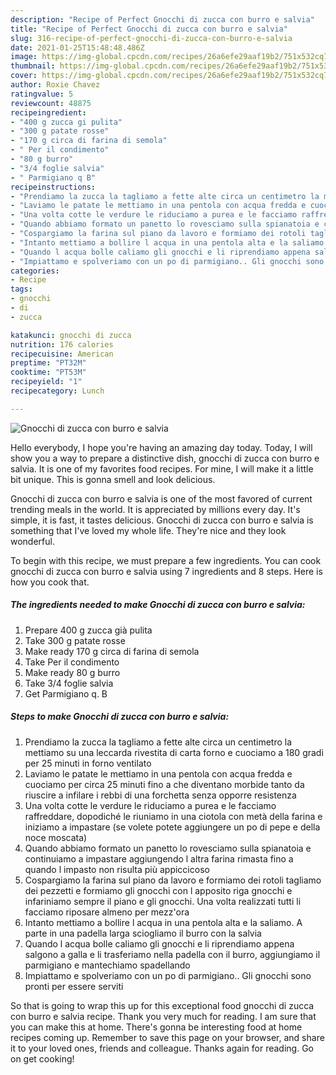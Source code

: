 ```yaml
---
description: "Recipe of Perfect Gnocchi di zucca con burro e salvia"
title: "Recipe of Perfect Gnocchi di zucca con burro e salvia"
slug: 316-recipe-of-perfect-gnocchi-di-zucca-con-burro-e-salvia
date: 2021-01-25T15:48:48.486Z
image: https://img-global.cpcdn.com/recipes/26a6efe29aaf19b2/751x532cq70/gnocchi-di-zucca-con-burro-e-salvia-recipe-main-photo.jpg
thumbnail: https://img-global.cpcdn.com/recipes/26a6efe29aaf19b2/751x532cq70/gnocchi-di-zucca-con-burro-e-salvia-recipe-main-photo.jpg
cover: https://img-global.cpcdn.com/recipes/26a6efe29aaf19b2/751x532cq70/gnocchi-di-zucca-con-burro-e-salvia-recipe-main-photo.jpg
author: Roxie Chavez
ratingvalue: 5
reviewcount: 48875
recipeingredient:
- "400 g zucca gi pulita"
- "300 g patate rosse"
- "170 g circa di farina di semola"
- " Per il condimento"
- "80 g burro"
- "3/4 foglie salvia"
- " Parmigiano q B"
recipeinstructions:
- "Prendiamo la zucca la tagliamo a fette alte circa un centimetro la mettiamo su una leccarda rivestita di carta forno e cuociamo a 180 gradi per 25 minuti in forno ventilato"
- "Laviamo le patate le mettiamo in una pentola con acqua fredda e cuociamo per circa 25 minuti fino a che diventano morbide tanto da riuscire a infilare i rebbi di una forchetta senza opporre resistenza"
- "Una volta cotte le verdure le riduciamo a purea e le facciamo raffreddare, dopodiché le riuniamo in una ciotola con metà della farina e iniziamo a impastare (se volete potete aggiungere un po di pepe e della noce moscata)"
- "Quando abbiamo formato un panetto lo rovesciamo sulla spianatoia e continuiamo a impastare aggiungendo l altra farina rimasta fino a quando l impasto non risulta più appiccicoso"
- "Cospargiamo la farina sul piano da lavoro e formiamo dei rotoli tagliamo dei pezzetti e formiamo gli gnocchi con l apposito riga gnocchi e infariniamo sempre il piano e gli gnocchi. Una volta realizzati tutti li facciamo riposare almeno per mezz&#39;ora"
- "Intanto mettiamo a bollire l acqua in una pentola alta e la saliamo. A parte in una padella larga sciogliamo il burro con la salvia"
- "Quando l acqua bolle caliamo gli gnocchi e li riprendiamo appena salgono a galla e li trasferiamo nella padella con il burro, aggiungiamo il parmigiano e mantechiamo spadellando"
- "Impiattamo e spolveriamo con un po di parmigiano.. Gli gnocchi sono pronti per essere serviti"
categories:
- Recipe
tags:
- gnocchi
- di
- zucca

katakunci: gnocchi di zucca 
nutrition: 176 calories
recipecuisine: American
preptime: "PT32M"
cooktime: "PT53M"
recipeyield: "1"
recipecategory: Lunch

---
```



![Gnocchi di zucca con burro e salvia](https://img-global.cpcdn.com/recipes/26a6efe29aaf19b2/751x532cq70/gnocchi-di-zucca-con-burro-e-salvia-recipe-main-photo.jpg)

Hello everybody, I hope you're having an amazing day today. Today, I will show you a way to prepare a distinctive dish, gnocchi di zucca con burro e salvia. It is one of my favorites food recipes. For mine, I will make it a little bit unique. This is gonna smell and look delicious.



Gnocchi di zucca con burro e salvia is one of the most favored of current trending meals in the world. It is appreciated by millions every day. It's simple, it is fast, it tastes delicious. Gnocchi di zucca con burro e salvia is something that I've loved my whole life. They're nice and they look wonderful.


To begin with this recipe, we must prepare a few ingredients. You can cook gnocchi di zucca con burro e salvia using 7 ingredients and 8 steps. Here is how you cook that.

<!--inarticleads1-->

##### The ingredients needed to make Gnocchi di zucca con burro e salvia:

1. Prepare 400 g zucca già pulita
1. Take 300 g patate rosse
1. Make ready 170 g circa di farina di semola
1. Take  Per il condimento
1. Make ready 80 g burro
1. Take 3/4 foglie salvia
1. Get  Parmigiano q. B




<!--inarticleads2-->

##### Steps to make Gnocchi di zucca con burro e salvia:

1. Prendiamo la zucca la tagliamo a fette alte circa un centimetro la mettiamo su una leccarda rivestita di carta forno e cuociamo a 180 gradi per 25 minuti in forno ventilato
1. Laviamo le patate le mettiamo in una pentola con acqua fredda e cuociamo per circa 25 minuti fino a che diventano morbide tanto da riuscire a infilare i rebbi di una forchetta senza opporre resistenza
1. Una volta cotte le verdure le riduciamo a purea e le facciamo raffreddare, dopodiché le riuniamo in una ciotola con metà della farina e iniziamo a impastare (se volete potete aggiungere un po di pepe e della noce moscata)
1. Quando abbiamo formato un panetto lo rovesciamo sulla spianatoia e continuiamo a impastare aggiungendo l altra farina rimasta fino a quando l impasto non risulta più appiccicoso
1. Cospargiamo la farina sul piano da lavoro e formiamo dei rotoli tagliamo dei pezzetti e formiamo gli gnocchi con l apposito riga gnocchi e infariniamo sempre il piano e gli gnocchi. Una volta realizzati tutti li facciamo riposare almeno per mezz&#39;ora
1. Intanto mettiamo a bollire l acqua in una pentola alta e la saliamo. A parte in una padella larga sciogliamo il burro con la salvia
1. Quando l acqua bolle caliamo gli gnocchi e li riprendiamo appena salgono a galla e li trasferiamo nella padella con il burro, aggiungiamo il parmigiano e mantechiamo spadellando
1. Impiattamo e spolveriamo con un po di parmigiano.. Gli gnocchi sono pronti per essere serviti




So that is going to wrap this up for this exceptional food gnocchi di zucca con burro e salvia recipe. Thank you very much for reading. I am sure that you can make this at home. There's gonna be interesting food at home recipes coming up. Remember to save this page on your browser, and share it to your loved ones, friends and colleague. Thanks again for reading. Go on get cooking!
